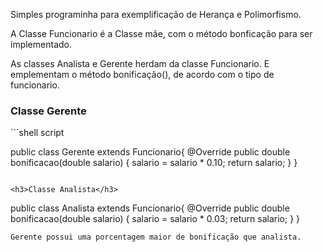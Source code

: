 Simples programinha para exemplificação de Herança e Polimorfismo.


A Classe Funcionario é a Classe mãe, com o método bonficação para ser implementado.

As classes Analista e Gerente herdam da classe Funcionario.
E emplementam o método bonificação(), de acordo com o tipo de funcionario.

<h3>Classe Gerente</h3>
```shell script
   
public class Gerente extends Funcionario{
    @Override
    public double bonificacao(double salario) {
       salario = salario * 0.10;
        return salario;
    }
 }
 ```

<h3>Classe Analista</h3>

```
public class Analista extends Funcionario{
    @Override
    public double bonificacao(double salario) {
      salario = salario * 0.03;
        return salario;
    }
}
```
Gerente possui uma porcentagem maior de bonificação que analista.
